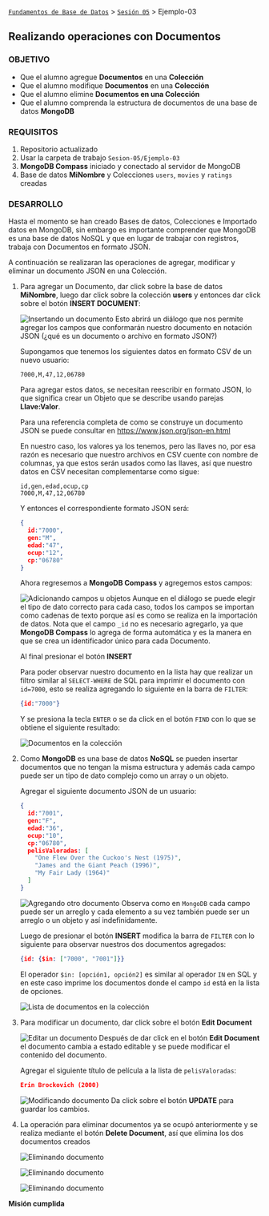 [`Fundamentos de Base de Datos`](../../Readme.md) > [`Sesión 05`](../Readme.md) > Ejemplo-03
## Realizando operaciones con Documentos

### OBJETIVO
- Que el alumno agregue __Documentos__ en una __Colección__
- Que el alumno modifique __Documentos__ en una __Colección__
- Que el alumno elimine __Documentos en una Colección__
- Que el alumno comprenda la estructura de documentos de una base de datos __MongoDB__

### REQUISITOS
1. Repositorio actualizado
1. Usar la carpeta de trabajo `Sesion-05/Ejemplo-03`
1. __MongoDB Compass__ iniciado y conectado al servidor de MongoDB
1. Base de datos __MiNombre__ y Colecciones `users`, `movies` y `ratings` creadas

### DESARROLLO
Hasta el momento se han creado Bases de datos, Colecciones e Importado datos en MongoDB, sin embargo es importante comprender que MongoDB es una base de datos NoSQL y que en lugar de trabajar con registros, trabaja con Documentos en formato JSON.

A continuación se realizaran las operaciones de agregar, modificar y eliminar un documento JSON en una Colección.

1. Para agregar un Documento, dar click sobre la base de datos __MiNombre__, luego dar click sobre la colección __users__ y entonces dar click sobre el botón __INSERT DOCUMENT__:

   ![Insertando un documento](assets/insertando-documento.png)
   Esto abrirá un diálogo que nos permite agregar los campos que conformarán nuestro documento en notación JSON (¿qué es un documento o archivo en formato JSON?)

   Supongamos que tenemos los siguientes datos en formato CSV de un nuevo usuario:
   ```csv
   7000,M,47,12,06780
   ```
   Para agregar estos datos, se necesitan reescribir en formato JSON, lo que significa crear un Objeto que se describe usando parejas __Llave:Valor__.

   Para una referencia completa de como se construye un documento JSON se puede consultar en https://www.json.org/json-en.html

   En nuestro caso, los valores ya los tenemos, pero las llaves no, por esa razón es necesario que nuestro archivos en CSV cuente con nombre de columnas, ya que estos serán usados como las llaves, así que nuestro datos en CSV necesitan complementarse como sigue:
   ```csv
   id,gen,edad,ocup,cp
   7000,M,47,12,06780
   ```
   Y entonces el correspondiente formato JSON será:
   ```json
   {
     id:"7000",
     gen:"M",
     edad:"47",
     ocup:"12",
     cp:"06780"
   }
   ```
   Ahora regresemos a __MongoDB Compass__ y agregemos estos campos:

   ![Adicionando campos u objetos](assets/adicionando-datos.png)
   Aunque en el diálogo se puede elegir el tipo de dato correcto para cada caso, todos los campos se importan como cadenas de texto porque así es como se realiza en la importación de datos. Nota que el campo `_id` no es necesario agregarlo, ya que __MongoDB Compass__ lo agrega de forma automática y es la manera en que se crea un identificador único para cada Documento.

   Al final presionar el botón __INSERT__

   Para poder observar nuestro documento en la lista hay que realizar un filtro similar al `SELECT-WHERE` de SQL para imprimir el documento con `id=7000`, esto se realiza agregando lo siguiente en la barra de `FILTER`:
   ```json
   {id:"7000"}
   ```
   Y se presiona la tecla `ENTER` o se da click en el botón `FIND` con lo que se obtiene el siguiente resultado:

   ![Documentos en la colección](assets/documentos-en-coleccion.png)

1. Como __MongoDB__ es una base de datos __NoSQL__ se pueden insertar documentos que no tengan la misma estructura y además cada campo puede ser un tipo de dato complejo como un array o un objeto.

   Agregar el siguiente documento JSON de un usuario:
   ```json
   {
     id:"7001",
     gen:"F",
     edad:"36",
     ocup:"10",
     cp:"06780",
     pelisValoradas: [
       "One Flew Over the Cuckoo's Nest (1975)",
       "James and the Giant Peach (1996)",
       "My Fair Lady (1964)"       
     ]
   }
   ```

   ![Agregando otro documento](assets/adicionando-datos-2.png)
   Observa como en `MongoDB` cada campo puede ser un arreglo y cada elemento a su vez también puede ser un arreglo o un objeto y así indefinidamente.

   Luego de presionar el botón __INSERT__ modifica la barra de `FILTER` con lo siguiente para observar nuestros dos documentos agregados:
   ```json
   {id: {$in: ["7000", "7001"]}}
   ```
   El operador `$in: [opción1, opción2]` es similar al operador `IN` en SQL y en este caso imprime los documentos donde el campo `id` está en la lista de opciones.

   ![Lista de documentos en la colección](assets/documentos-en-coleccion-2.png)

1. Para modificar un documento, dar click sobre el botón __Edit Document__

   ![Editar un documento](assets/editar-documento.png)
   Después de dar click en el botón __Edit Document__ el documento cambia a estado editable y se puede modificar el contenido del documento.

   Agregar el siguiente título de película a la lista de `pelisValoradas`:
   ```json
   Erin Brockovich (2000)
   ```

   ![Modificando documento](assets/modificando-documento.png)
   Da click sobre el botón __UPDATE__ para guardar los cambios.

1. La operación para eliminar documentos ya se ocupó anteriormente y se realiza mediante el botón __Delete Document__, así que elimina los dos documentos creados

   ![Eliminando documento](assets/eliminando-documento-1.png)

   ![Eliminando documento](assets/eliminando-documento-2.png)

   ![Eliminando documento](assets/eliminando-documento-3.png)

__Misión cumplida__
